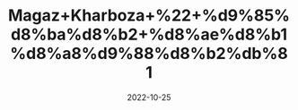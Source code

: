 ---
title: 'Magaz+Kharboza+%22+%d9%85%d8%ba%d8%b2+%d8%ae%d8%b1%d8%a8%d9%88%d8%b2%db%81'
date: '2022-10-25' 
metatag: '' 
inventory: '0' 
draft: false 
# meta description 
shortDescripton: 'Unshelled+Dried+Melon+Seeds+%22+Lower+your+blood+pressure%3a+Muskmelon+seeds+are+rich+in+potassium+which+helps+in+reducing+the+blood+pressure%2c+thereby+keeping+the+heart+healthy.+2.+Good+for+your+eyes%3a+The+high+amounts+of+vitamin+A+and+beta+carotene+in+muskmelon+seeds+help+sharpen+eye+sight+as+well+as+reduce+the+risk+of+developing+cataracts'
description: 'Food+Product'
longdescription: ''
featured: True
# product Price
price: '80.0'
# Product Short Description
shortDescription: 'Unshelled+Dried+Melon+Seeds+%22+Lower+your+blood+pressure%3a+Muskmelon+seeds+are+rich+in+potassium+which+helps+in+reducing+the+blood+pressure%2c+thereby+keeping+the+heart+healthy.+2.+Good+for+your+eyes%3a+The+high+amounts+of+vitamin+A+and+beta+carotene+in+muskmelon+seeds+help+sharpen+eye+sight+as+well+as+reduce+the+risk+of+developing+cataracts'
productID: 'A6737EA3-072D-ED11-9968-005056B3A416'
type: 'products'
category: 'Food+Product' 
thumnailproduct: 'https://eraconnect.blob.core.windows.net/product-images/aminsaddiquidawakhana/A6737EA3-072D-ED11-9968-005056B3A416.webp' 
images:
  - image: 'https://eraconnect.blob.core.windows.net/product-images/aminsaddiquidawakhana/A6737EA3-072D-ED11-9968-005056B3A416.webp'  
Variants:
---